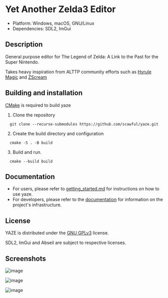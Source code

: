 # Yet Another Zelda3 Editor

- Platform: Windows, macOS, GNU/Linux
- Dependencies: SDL2, ImGui

## Description

General purpose editor for The Legend of Zelda: A Link to the Past for the Super Nintendo.

Takes heavy inspiration from ALTTP community efforts such as [Hyrule Magic](https://www.romhacking.net/utilities/200/) and [ZScream](https://github.com/Zarby89/ZScreamDungeon)

Building and installation
-------------------------
[CMake](http://www.cmake.org "CMake") is required to build yaze 

1. Clone the repository

```
  git clone --recurse-submodules https://github.com/scawful/yaze.git 
```

2. Create the build directory and configuration

```
  cmake -S . -B build
```

3. Build and run.

```
  cmake --build build
```

## Documentation

- For users, please refer to [getting_started.md](docs/getting-started.md) for instructions on how to use yaze.
- For developers, please refer to the [documentation](https://scawful.github.io/yaze/index.html) for information on the project's infrastructure.

License
--------
YAZE is distributed under the [GNU GPLv3](https://www.gnu.org/licenses/gpl-3.0.txt) license.

SDL2, ImGui and Abseil are subject to respective licenses.

Screenshots
--------
![image](https://user-images.githubusercontent.com/47263509/194669806-2b0da68d-9d38-4f52-bcce-c60ee861092c.png)

![image](https://github.com/scawful/yaze/assets/47263509/8913f7ff-6345-4295-ae05-782fd3949eb5)

![image](https://github.com/scawful/yaze/assets/47263509/e1cf3edb-a59e-4f0a-b4e0-d68925803e58)

